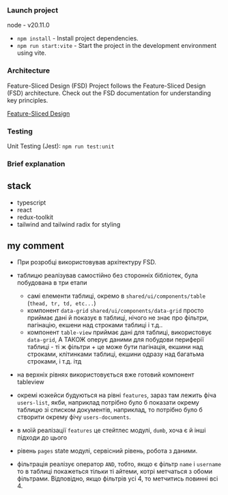 ### Launch project

node - v20.11.0

-   `npm install` - Install project dependencies.
-   `npm run start:vite` - Start the project in the development environment using vite.

### Architecture

Feature-Sliced Design (FSD)
Project follows the Feature-Sliced Design (FSD) architecture. Check out the FSD documentation for understanding key principles.

[Feature-Sliced Design](https://feature-sliced.design/)

### Testing

Unit Testing (Jest): `npm run test:unit`


### Brief explanation
## stack
-   typescript
-   react
-   redux-toolkit
-   tailwind and tailwind radix for styling

## my comment
-   При розробці використовував архітектуру FSD.
-   таблицю реалізував самостійно без сторонніх бібліотек, була побудована в три етапи
    -   самі елементи таблиці, окремо в `shared/ui/components/table` (`thead, tr, td, etc...`)
    -   компонент `data-grid` `shared/ui/components/data-grid` просто приймає дані й показує в таблиці, нічого не знає про фільтри, пагінацію, екшени над строками таблиці і т.д..
    -   компонент `table-view` приймає дані для таблиці, використовує `data-grid`, А ТАКОЖ оперує даними для побудови периферії таблиці - ті ж фільтри + це може бути пагінація, екшини над строками, клітинками таблиці, екшини одразу над багатьма строками, і т.д. ітд
-   на верхніх рівнях використовується вже готовий компонент tableview
-   окремі юзкейси будуються на рівні `features`, зараз там лежить фіча `users-list`, якби, наприклад потрібно було б показати окрему таблицю зі списком документів, наприклад, то потрібно було б створити окрему фічу `users-documents`.
-   в моїй реалізації `features` це стейтлес модулі, `dumb`, хоча є й інші підходи до цього
-   рівень `pages` state модулі, сервісний рівень, робота з даними.

-   фільтрація реалізує оператор `AND`, тобто, якщо є фільтр `name` i `username` то в таблиці покажеться тільки ті айтеми, котрі метчаться з обоми фільтрами. Відповідно, якщо фільтрів усі 4, то метчитись повинні всі 4.
